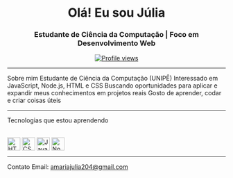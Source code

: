 <h1 align="center">Olá! Eu sou Júlia</h1>
<h3 align="center">Estudante de Ciência da Computação | Foco em Desenvolvimento Web</h3>

<p align="center">
  <a href="https://github.com/seu-usuario">
    <img src="https://komarev.com/ghpvc/?username=seu-usuario&style=flat-square" alt="Profile views" />
  </a>
</p>

---

Sobre mim
Estudante de Ciência da Computação (UNIPÊ)
Interessado em JavaScript, Node.js, HTML e CSS
Buscando oportunidades para aplicar e expandir meus conhecimentos em projetos reais
Gosto de aprender, codar e criar coisas úteis

---

Tecnologias que estou aprendendo
<div style="display: inline_block"><br>
  <img align="center" alt="HTML5" height="30" src="https://cdn.jsdelivr.net/gh/devicons/devicon/icons/html5/html5-original.svg" />
  <img align="center" alt="CSS3" height="30" src="https://cdn.jsdelivr.net/gh/devicons/devicon/icons/css3/css3-original.svg" />
  <img align="center" alt="JavaScript" height="30" src="https://cdn.jsdelivr.net/gh/devicons/devicon/icons/javascript/javascript-original.svg" />
  <img align="center" alt="Node.js" height="30" src="https://cdn.jsdelivr.net/gh/devicons/devicon/icons/nodejs/nodejs-original.svg" />
</div>

---

Contato
Email: amariajulia204@gmail.com

